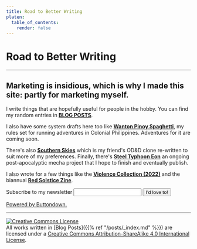 ```yaml
---
title: Road to Better Writing
platen:
  table_of_contents:
    render: false
---
```


# Road to Better Writing

---

## Marketing is insidious, which is why I made this site: partly for marketing myself.

I write things that are hopefully useful for people in the hobby. You can find my random entries in [**BLOG POSTS**](posts/_index.md).

I also have some system drafts here too like [**Wanton Pinoy Spaghetti**](games/wanton-pinoy-spaghetti/_index.md), my rules set for running adventures in Colonial Philippines. Adventures for it are coming soon.

There's also [**Southern Skies**](games/southern-skies/_index.md) which is my friend's OD&D clone re-written to suit more of my preferences. Finally, there's [**Steel Typhoon Eon**](games/steel-typhoon-eon/_index.md) an ongoing post-apocalyptic mecha project that I hope to finish and eventually publish.

I also wrote for a few things like the [**Violence Collection (2022)**](https://magical-banquet-club.itch.io/violence-jam-fuck-war) and the biannual [**Red Solstice Zine**](https://redsolstice.itch.io/).

<form
  action="https://buttondown.email/api/emails/embed-subscribe/san_tagoy"
  method="post"
  target="popupwindow"
  onsubmit="window.open('https://buttondown.email/san_tagoy', 'popupwindow')"
  class="embeddable-buttondown-form"
>
  <label for="bd-email">Subscribe to my newsletter</label>
  <input type="email" name="email" id="bd-email" />
  <input type="submit" value="I'd love to!" />
  <p>
    <a href="https://buttondown.email" target="_blank">Powered by Buttondown.</a>
  </p>
</form>

---

<a rel="license" href="http://creativecommons.org/licenses/by-sa/4.0/"><img alt="Creative Commons License" style="border-width:0" src="https://i.creativecommons.org/l/by-sa/4.0/80x15.png" /></a><br />All works written in [Blog Posts]({{% ref "/posts/_index.md" %}}) are licensed under a <a rel="license" href="http://creativecommons.org/licenses/by-sa/4.0/">Creative Commons Attribution-ShareAlike 4.0 International License</a>.
